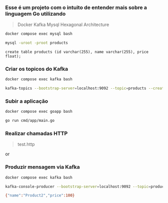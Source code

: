 
### Esse é um projeto com o intuito de entender mais sobre a linguagem Go utilizando 

> Docker
> Kafka
> Mysql
> Hexagonal Architecture

```bash
docker compose exec mysql bash
```

```bash
mysql -uroot -proot products
```

```mysql
create table products (id varchar(255), name varchar(255), price float);
```

### Criar os topicos do Kafka

```bash
docker compose exec kafka bash
```

```bash
kafka-topics --bootstrap-server=localhost:9092 --topic=products --create
```

### Subir a aplicação

```bash
docker compose exec goapp bash
```

```bash
go run cmd/app/main.go
```

### Realizar chamadas HTTP

> test.http

or

### Produzir mensagem via Kafka


```bash
docker compose exec kafka bash
```

```bash
kafka-console-producer --bootstrap-server=localhost:9092 --topic=products
```

```bash
{"name":"Product2","price":100}
```